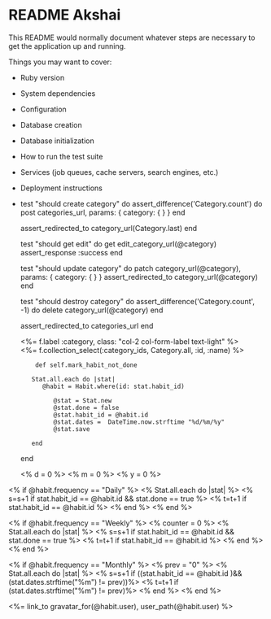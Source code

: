 # README Akshai
This README would normally document whatever steps are necessary to get the
application up and running.

Things you may want to cover:

* Ruby version

* System dependencies

* Configuration

* Database creation

* Database initialization

* How to run the test suite

* Services (job queues, cache servers, search engines, etc.)

* Deployment instructions

* test "should create category" do
    assert_difference('Category.count') do
      post categories_url, params: { category: {  } }
    end

    assert_redirected_to category_url(Category.last)
  end

  test "should get edit" do
    get edit_category_url(@category)
    assert_response :success
  end

  test "should update category" do
    patch category_url(@category), params: { category: {  } }
    assert_redirected_to category_url(@category)
  end

  test "should destroy category" do
    assert_difference('Category.count', -1) do
      delete category_url(@category)
    end

    assert_redirected_to categories_url
  end

  <div class="form-group row">
            <%= f.label :category, class: "col-2 col-form-label text-light" %>
            <div class="col-10"> 
                <%= f.collection_select(:category_ids, Category.all, :id, :name) %>
            </div>
          </div>

          def self.mark_habit_not_done

         Stat.all.each do |stat| 
            @habit = Habit.where(id: stat.habit_id)

               @stat = Stat.new 
               @stat.done = false 
               @stat.habit_id = @habit.id 
               @stat.dates =  DateTime.now.strftime "%d/%m/%y"
               @stat.save
             
         end 

    end

    <% d = 0 %>
<% m = 0 %>
<% y = 0 %>

<% if @habit.frequency == "Daily" %>
    <% Stat.all.each do |stat| %>
      <% s=s+1 if stat.habit_id == @habit.id && stat.done == true %>
      <% t=t+1 if stat.habit_id == @habit.id  %>
    <% end %>
<% end %>

<% if @habit.frequency == "Weekly" %>
    <% counter = 0 %>
    <% Stat.all.each do |stat| %>
      <% s=s+1 if stat.habit_id == @habit.id && stat.done == true %>
      <% t=t+1 if stat.habit_id == @habit.id  %>
    <% end %>
<% end %>

<% if @habit.frequency == "Monthly" %>
    <% prev = "0" %>
    <% Stat.all.each do |stat| %>
      <% s=s+1 if ((stat.habit_id == @habit.id )&& (stat.dates.strftime("%m") != prev))%>
      <% t=t+1 if (stat.dates.strftime("%m") != prev)%>
    <% end %>
<% end %>

<div class="card-header font-italic">
                   <%= link_to gravatar_for(@habit.user), user_path(@habit.user) %>
                </div>
